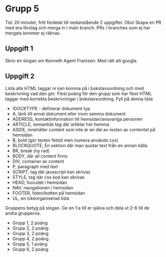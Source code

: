 # Grupp 5

Tid: 20 minuter, fritt fördelat till nedanstående 2 uppgifter. Obs! Skapa en PR med era förslag och merga in i main branch.
PRs / branches som ej har mergats kommer ej räknas.

## Uppgift 1

Skriv en slogan om Kenneth
Agent Frantzen: Med rätt att googla.

## Uppgift 2

Lista alla HTML taggar ni kan komma på i bokstavsordning och med beskrivning vad den gör. Flest poäng för den grupp som har flest HTML taggar med korrekta beskrivningar i bokstavsordning. Fyll på denna lista
- !DOCKTYPE - definerar dokument typ
- A, länk till annat dokument eller inom samma dokument
- ADDRESS, kontaktinformation till hemsidan/ansvariga personen
- ARTICLE, semantisk tag där artiklar hör hemma
- ASIDE, innehåller content som inte är en del av resten av contentet på hemsidan
- B, bold (gör texten fetstil men numera används css)
- BLOCKQUOTE, En sektion där man quotar text från en annan källa
- BR, break (ny rad)
- BODY, där all content finns
- DIV, container av content
- P, paragraph med text
- SCRIPT, tag där javascript kan skrivas
- STYLE, tag där css kod kan skrivas
- HEAD, huvudet i hemsidan
- NAV, navigationen i hemsidan
- FOOTER, foten/botten på hemsidan
-  UL, en ickeorganiserad lista


Gruppens betyg på slogan. Ge en 1:a till er själva och dela ut 2-6 till de andra grupperna.
- Grupp 1, 2 poäng
- Grupp 2, 2 poäng
- Grupp 3, 2 poäng
- Grupp 4, 2 poäng
- Grupp 5, 1 poäng
- Grupp 6, 2 poäng
